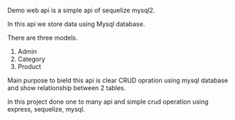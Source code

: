 Demo web api is a simple api of sequelize mysql2.

In this api we store data using Mysql database.

There are three models. 
1. Admin
2. Category
3. Product

Main purpose to bield this api is clear CRUD opration using mysql database and show relationship between 2 tables.

In this project done one to many api and simple crud operation using express, sequelize, mysql.
